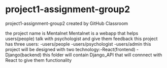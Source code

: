 # project1-assignment-group2
project1-assignment-group2 created by GitHub Classroom

the project name is Mentalnet 
Mentalnet is a webapp that helps users(people) talk with psychologist and give them feedback 
this project has three users:
-users/people
-users/psychologist
-users/admin
 this project will be designed with two technology:-React(frontend)
                                                   -Django(backend)
 this folder will contain Django_API that will connnect with React to give them functionality                                                   
